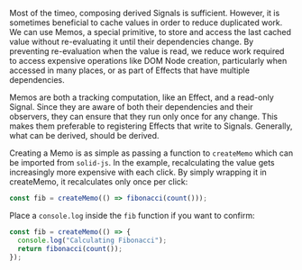 Most of the timeo, composing derived Signals is sufficient. However, it is sometimes beneficial to cache values in order to reduce duplicated work. We can use Memos, a special primitive, to store and access the last cached value without re-evaluating it until their dependencies change. By preventing re-evaluation when the value is read, we reduce work required to access expensive operations like DOM Node creation, particularly when accessed in many places, or as part of Effects that have multiple dependencies.

Memos are both a tracking computation, like an Effect, and a read-only Signal. Since they are aware of both their dependencies and their observers, they can ensure that they run only once for any change. This makes them preferable to registering Effects that write to Signals. Generally, what can be derived, should be derived.

Creating a Memo is as simple as passing a function to `createMemo` which can be imported from `solid-js`. In the example, recalculating the value gets increasingly more expensive with each click. By simply wrapping it in createMemo, it recalculates only once per click:

```jsx
const fib = createMemo(() => fibonacci(count()));
```
Place a `console.log` inside the `fib` function if you want to confirm:
```jsx
const fib = createMemo(() => {
  console.log("Calculating Fibonacci");
  return fibonacci(count());
});
```

